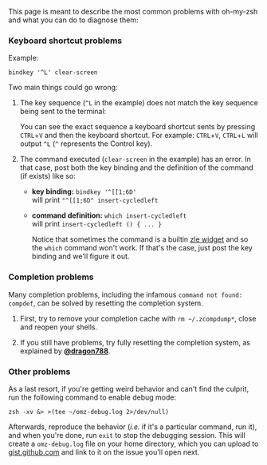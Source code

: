 This page is meant to describe the most common problems with oh-my-zsh and what you can do to diagnose them:

### Keyboard shortcut problems

Example: 
```shell
bindkey '^L' clear-screen
```

Two main things could go wrong:

1. The key sequence (`^L` in the example) does not match the key sequence being sent to the terminal:  

   You can see the exact sequence a keyboard shortcut sents by pressing `CTRL`+`V` and then the keyboard shortcut.
   For example: `CTRL`+`V`, `CTRL`+`L` will output `^L` (`^` represents the Control key).

2. The command executed (`clear-screen` in the example) has an error. In that case, post both the key binding and
    the definition of the command (if exists) like so:

   - **key binding:** `bindkey '^[[1;6D'`  
     will print `"^[[1;6D" insert-cycledleft`
   - **command definition:** `which insert-cycledleft`  
     will print `insert-cycledleft () { ... }`
  
     Notice that sometimes the command is a builtin [zle widget](http://zsh.sourceforge.net/Doc/Release/Zsh-Line-Editor.html) and so the `which` command won't work. If that's the case, just post the key binding and we'll figure it out.

### Completion problems

Many completion problems, including the infamous `command not found: compdef`, can be solved by resetting the completion system.

1. First, try to remove your completion cache with `rm ~/.zcompdump*`, close and reopen your shells.

2. If you still have problems, try fully resetting the completion system, as explained by
    [**@dragon788**](https://github.com/robbyrussell/oh-my-zsh/issues/630#issuecomment-70291622).

### Other problems

As a last resort, if you're getting weird behavior and can't find the culprit, run the following command to enable debug mode:
```shell
zsh -xv &> >(tee ~/omz-debug.log 2>/dev/null)
```
Afterwards, reproduce the behavior (_i.e._ if it's a particular command, run it), and when you're done, run `exit` to stop the debugging session. This will create a `omz-debug.log` file on your home directory, which you can upload to [gist.github.com](https://gist.github.com/) and link to it on the issue you'll open next.
